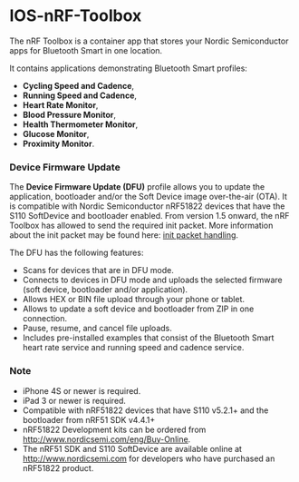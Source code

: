 # IOS-nRF-Toolbox

The nRF Toolbox is a container app that stores your Nordic Semiconductor apps for Bluetooth Smart in one location. 

It contains applications demonstrating Bluetooth Smart profiles: 
* **Cycling Speed and Cadence**, 
* **Running Speed and Cadence**, 
* **Heart Rate Monitor**, 
* **Blood Pressure Monitor**, 
* **Health Thermometer Monitor**, 
* **Glucose Monitor**,
* **Proximity Monitor**. 

### Device Firmware Update

The **Device Firmware Update (DFU)** profile allows you to update the application, bootloader and/or the Soft Device image over-the-air (OTA). It is compatible with Nordic Semiconductor nRF51822 devices that have the S110 SoftDevice and bootloader enabled. From version 1.5 onward, the nRF Toolbox has allowed to send the required init packet. More information about the init packet may be found here: [init packet handling](https://github.com/NordicSemiconductor/nRF-Master-Control-Panel/tree/master/init%20packet%20handling).

The DFU has the following features:
- Scans for devices that are in DFU mode.
- Connects to devices in DFU mode and uploads the selected firmware (soft device, bootloader and/or application).
- Allows HEX or BIN file upload through your phone or tablet.
- Allows to update a soft device and bootloader from ZIP in one connection.
- Pause, resume, and cancel file uploads.
- Includes pre-installed examples that consist of the Bluetooth Smart heart rate service and running speed and cadence service.

### Note
- iPhone 4S or newer is required.
- iPad 3 or newer is required.
- Compatible with nRF51822 devices that have S110 v5.2.1+ and the bootloader from nRF51 SDK v4.4.1+
- nRF51822 Development kits can be ordered from http://www.nordicsemi.com/eng/Buy-Online.
- The nRF51 SDK and S110 SoftDevice are available online at http://www.nordicsemi.com for developers who have purchased an nRF51822 product.
